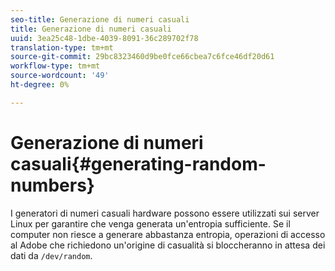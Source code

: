 ```yaml
---
seo-title: Generazione di numeri casuali
title: Generazione di numeri casuali
uuid: 3ea25c48-1dbe-4039-8091-36c289702f78
translation-type: tm+mt
source-git-commit: 29bc8323460d9be0fce66cbea7c6fce46df20d61
workflow-type: tm+mt
source-wordcount: '49'
ht-degree: 0%

---
```



# Generazione di numeri casuali{#generating-random-numbers}

I generatori di numeri casuali hardware possono essere utilizzati sui server Linux per garantire che venga generata un&#39;entropia sufficiente. Se il computer non riesce a generare abbastanza entropia,  operazioni di accesso al Adobe che richiedono un&#39;origine di casualità si bloccheranno in attesa dei dati da `/dev/random`.
